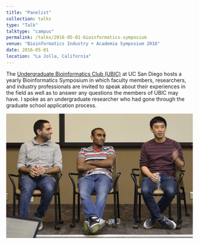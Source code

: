```yaml
---
title: "Panelist"
collection: talks
type: "Talk"
talktype: "campus"
permalink: /talks/2016-05-01-bioinformatics-symposium
venue: "Bioinformatics Industry + Academia Symposium 2016"
date: 2016-05-01
location: "La Jolla, California"
---
```


The <a href="http://ubic.org/" target="_blank">Undergraduate Bioinformatics Club (UBIC)</a> at UC San Diego hosts a yearly Bioinformatics Symposium in which faculty members, researchers, and industry professionals are invited to speak about their experiences in the field as well as to answer any questions the members of UBIC may have. I spoke as an undergraduate researcher who had gone through the graduate school application process.

<center><img src="/files/2016-05-01-bioinformatics-symposium.jpg"></center>
